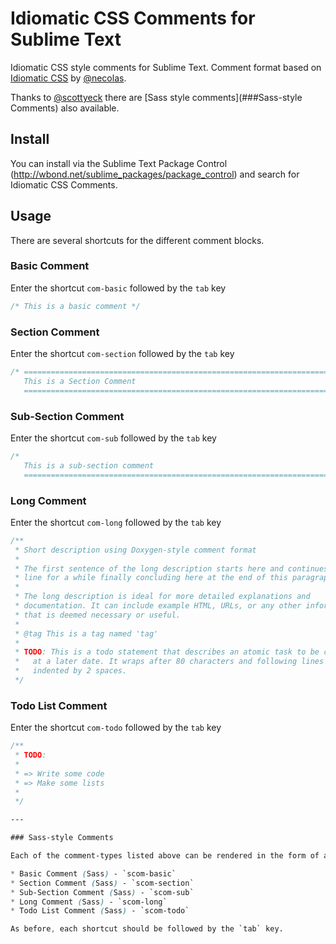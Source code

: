 Idiomatic CSS Comments for Sublime Text
=============================================

Idiomatic CSS style comments for Sublime Text.  Comment format based on [Idiomatic CSS](https://github.com/necolas/idiomatic-css) by [@necolas](https://github.com/necolas).

Thanks to [@scottyeck](https://github.com/scottyeck) there are [Sass style comments](###Sass-style Comments) also available.

## Install

You can install via the Sublime Text Package Control (http://wbond.net/sublime_packages/package_control) and search for Idiomatic CSS Comments.

## Usage

There are several shortcuts for the different comment blocks.

### Basic Comment
Enter the shortcut `com-basic` followed by the `tab` key

``` css
/* This is a basic comment */
```

### Section Comment

Enter the shortcut `com-section` followed by the `tab` key

``` css
/* ==========================================================================
   This is a Section Comment
   ========================================================================== */
```

### Sub-Section Comment

Enter the shortcut `com-sub` followed by the `tab` key

``` css
/*
   This is a sub-section comment
   ========================================================================== */
```

### Long Comment

Enter the shortcut `com-long` followed by the `tab` key

``` css
/**
 * Short description using Doxygen-style comment format
 *
 * The first sentence of the long description starts here and continues on this
 * line for a while finally concluding here at the end of this paragraph.
 *
 * The long description is ideal for more detailed explanations and
 * documentation. It can include example HTML, URLs, or any other information
 * that is deemed necessary or useful.
 *
 * @tag This is a tag named 'tag'
 *
 * TODO: This is a todo statement that describes an atomic task to be completed
 *   at a later date. It wraps after 80 characters and following lines are
 *   indented by 2 spaces.
 */
```

### Todo List Comment
Enter the shortcut `com-todo` followed by the `tab` key

``` css
/**
 * TODO:
 *
 * => Write some code
 * => Make some lists
 *
 */

---

### Sass-style Comments

Each of the comment-types listed above can be rendered in the form of a Sass-style comment using the shortcuts listed below.

* Basic Comment (Sass) - `scom-basic`
* Section Comment (Sass) - `scom-section`
* Sub-Section Comment (Sass) - `scom-sub`
* Long Comment (Sass) - `scom-long`
* Todo List Comment (Sass) - `scom-todo`

As before, each shortcut should be followed by the `tab` key.
